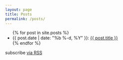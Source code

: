 ```yaml
---
layout: page
title: Posts
permalink: /posts/
---
```


<div class="home">

  <ul class="post-list">
    {% for post in site.posts %}
      <li>
        <span class="post-page-meta">{{ post.date | date: "%b %-d, %Y" }}:   <a class="post-page-link" href="{{ post.url | prepend: site.baseurl }}">{{ post.title }}</a></span>
      </li>
    {% endfor %}
  </ul>

  <p class="rss-subscribe">subscribe <a href="{{ "/feed.xml" | prepend: site.baseurl }}">via RSS</a></p>

</div>
